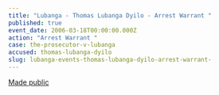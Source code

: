 ```yaml
---
title: "Lubanga - Thomas Lubanga Dyilo - Arrest Warrant "
published: true
event_date: 2006-03-18T00:00:00.000Z
action: "Arrest Warrant "
case: the-prosecutor-v-lubanga
accused: thomas-lubanga-dyilo
slug: lubanga-events-thomas-lubanga-dyilo-arrest-warrant-
---
```


[Made public](http://www.icc-cpi.int/iccdocs/doc/doc236258.pdf)

